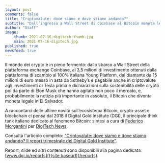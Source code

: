 ```yaml
---
layout: post
comments: false
title: "Criptovalute: dove siamo e dove stiamo andando?"
subtitle: "Dall’ingresso a Wall Street di Coinbase al Bitcoin moneta legale in El Salvador. Le novità sulle criptovalute nel Report DGI" 
author: "Staff"
image:
    thumb: 2021-07-16-digitech-thumb.jpg
    main: 2021-07-16-digitech.jpg
published: true
newsfeed: true
---
```


Il mondo dei crypto è in pieno fermento: dallo sbarco a Wall Street della piattaforma exchange Coinbase, ai 3,5 milioni di investimento ottenuti dalla piattaforma di scambio al 100% italiana Young Platform, dal diamante da 15 milioni di euro messo in asta da Sotheby’s  e pagabile anche in criptovalute agli investimenti di Tesla prima e dichiarazioni sulla sostenibilità delle crypto poi da parte di Elon Musk che hanno agitato non poco il mercato, e, probabilmente la notizia più importante in assoluto, il Bitcoin che diventa moneta legale in El Salvador.

A raccontarci delle ultime novità sull’ecosistema Bitcoin, crypto-asset e blockchain ci pensa dal 2018 il Digital Gold Institute (DGI), il principale think tank italiano dedicato al fenomeno Bitcoin: sintesi a cura di [Federico Morgantini](https://it.linkedin.com/in/federico-morgantini/) per [DigiTech.News](https://www.digitech.news/cryptovalute-dove-siamo-e-dove-stiamo-andando-report-dgi-digital-gold-institute/).

Consulta l'articolo completo: ["Criptovalute: dove siamo e dove stiamo andando? Il report trimestrale del Digital Gold Institute"](https://www.digitech.news/cryptovalute-dove-siamo-e-dove-stiamo-andando-report-dgi-digital-gold-institute/).

Report, slide ed altri contenuti sono disponibili alla pagina dedicata: [www.dgi.io/reports]({{site.baseurl}}/reports).
